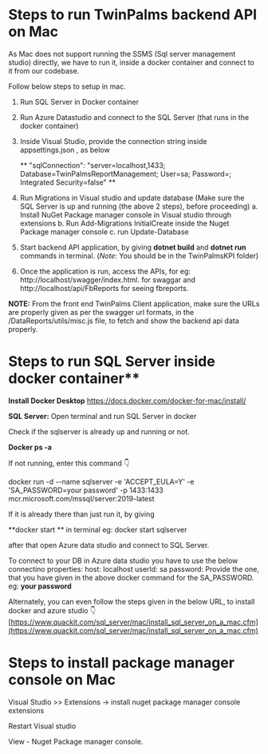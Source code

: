 ﻿# Steps to run TwinPalms backend API on Mac

As Mac does not support running the SSMS (Sql server management studio) directly, we have to run it, inside a docker container and connect to it from our codebase. 

Follow below steps to setup in mac.

1. Run SQL Server in Docker container

2. Run Azure Datastudio and connect to the SQL Server (that runs in the docker container)

3. Inside Visual Studio, provide the connection string inside appsettings.json , as below

	** "sqlConnection": "server=localhost,1433; Database=TwinPalmsReportManagement; User=sa; 	 Password=<Your password>; Integrated Security=false" **

4. Run Migrations in Visual studio and update database (Make sure the SQL Server is up and running (the above 2 steps), before proceeding)
		a. Install NuGet Package manager console in Visual studio through extensions
		b. Run Add-Migrations InitialCreate inside the Nuget Package manager console
		c. run Update-Database 
		
5. Start backend API application, by giving **dotnet build** and **dotnet run** commands in terminal. (*Note*: You should be in the TwinPalmsKPI folder)

6. Once the application is run, access the APIs,
	for eg: http://localhost/swagger/index.html. for swaggar and http://localhost/api/FbReports for seeing fbreports.
	
**NOTE:**  From the front end TwinPalms Client application, make sure the URLs are properly given as per the swagger url formats, in the /DataReports/utils/misc.js file, to fetch and show the backend api data properly.

# Steps to run SQL Server inside docker container**

**Install Docker Desktop** 
https://docs.docker.com/docker-for-mac/install/

**SQL Server:**
Open terminal and run SQL Server in docker

Check if the sqlserver is already up and running or not.

**Docker ps -a**

If not running, enter this  command 👇

docker  run -d --name  sqlserver -e 'ACCEPT_EULA=Y' -e 'SA_PASSWORD=your password' -p 1433:1433 mcr.microsoft.com/mssql/server:2019-latest

If it is already there than just run it, by giving

**docker start <container name> ** in terminal
	eg: docker start sqlserver
	
after that open Azure data studio and connect to SQL Server.

To connect to your DB in Azure data studio you have to use the below connectino properties:
host: localhost
userId: sa
password: Provide the one, that you have given in the above docker command for the SA_PASSWORD. 
eg: **your password**

Alternately, you can even follow the steps given in the below URL,  to install docker and azure studio 👇
[https://www.quackit.com/sql_server/mac/install_sql_server_on_a_mac.cfm](https://www.quackit.com/sql_server/mac/install_sql_server_on_a_mac.cfm)


# Steps to install package manager console on Mac


Visual Studio >> Extensions -> install nuget package manager console extensions

Restart Visual studio

View - Nuget Package manager console. 



